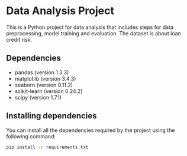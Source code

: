 # Data Analysis Project

This is a Python project for data analysis that includes steps for data preprocessing, model training and evaluation. The dataset is about loan credit risk.

## Dependencies

- pandas (version 1.3.3)
- matplotlib (version 3.4.3)
- seaborn (version 0.11.2)
- scikit-learn (version 0.24.2)
- scipy (version 1.7.1)

## Installing dependencies

You can install all the dependencies required by the project using the following command:

```bash
pip install -r requirements.txt

